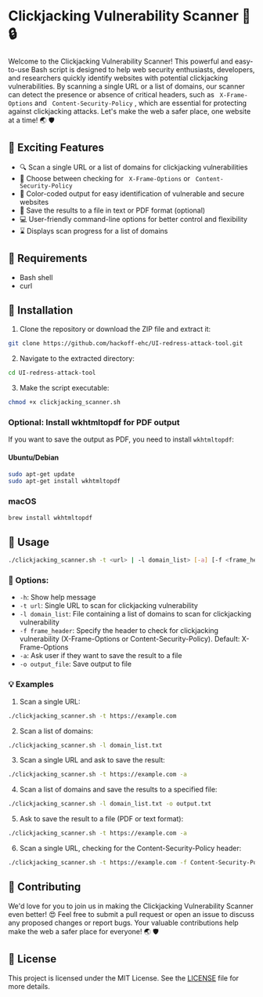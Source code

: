 # Clickjacking Vulnerability Scanner :mag_right: :lock:

Welcome to the Clickjacking Vulnerability Scanner! This powerful and easy-to-use Bash script is designed to help web security enthusiasts, developers, and researchers quickly identify websites with potential clickjacking vulnerabilities. By scanning a single URL or a list of domains, our scanner can detect the presence or absence of critical headers, such as ``` X-Frame-Options```  and ``` Content-Security-Policy``` , which are essential for protecting against clickjacking attacks. Let's make the web a safer place, one website at a time! :earth_asia: :shield:

## :star2: Exciting Features

- :mag: Scan a single URL or a list of domains for clickjacking vulnerabilities
- :wrench: Choose between checking for ``` X-Frame-Options```  or ``` Content-Security-Policy```
- :art: Color-coded output for easy identification of vulnerable and secure websites
- :floppy_disk: Save the results to a file in text or PDF format (optional)
- :computer: User-friendly command-line options for better control and flexibility
- :hourglass: Displays scan progress for a list of domains

## :hammer: Requirements

- Bash shell
- curl

## :rocket: Installation

1. Clone the repository or download the ZIP file and extract it:

``` bash
git clone https://github.com/hackoff-ehc/UI-redress-attack-tool.git
``` 

2. Navigate to the extracted directory:

``` bash
cd UI-redress-attack-tool
``` 

3. Make the script executable:

``` bash
chmod +x clickjacking_scanner.sh
``` 
### Optional: Install wkhtmltopdf for PDF output

If you want to save the output as PDF, you need to install `wkhtmltopdf`:

#### Ubuntu/Debian

```bash
sudo apt-get update
sudo apt-get install wkhtmltopdf
```
### macOS
```bash
brew install wkhtmltopdf
```

## :book: Usage

``` bash
./clickjacking_scanner.sh -t <url> | -l domain_list> [-a] [-f <frame_header>] [ -o <output_file> ]
``` 
### :pushpin: Options:

- `-h`: Show help message
- `-t url`: Single URL to scan for clickjacking vulnerability
- `-l domain_list`: File containing a list of domains to scan for clickjacking vulnerability
- `-f frame_header`: Specify the header to check for clickjacking vulnerability (X-Frame-Options or Content-Security-Policy). Default: X-Frame-Options
- `-a`: Ask user if they want to save the result to a file
- `-o output_file`: Save output to file

### :bulb: Examples

1. Scan a single URL:

```bash
./clickjacking_scanner.sh -t https://example.com
```

2. Scan a list of domains:

```bash
./clickjacking_scanner.sh -l domain_list.txt
```

3. Scan a single URL and ask to save the result:

```bash
./clickjacking_scanner.sh -t https://example.com -a
```

4. Scan a list of domains and save the results to a specified file:

```bash
./clickjacking_scanner.sh -l domain_list.txt -o output.txt
```

5. Ask to save the result to a file (PDF or text format):

```bash
./clickjacking_scanner.sh -t https://example.com -a
```

6. Scan a single URL, checking for the Content-Security-Policy header:

```bash
./clickjacking_scanner.sh -t https://example.com -f Content-Security-Policy
```

## :handshake: Contributing

We'd love for you to join us in making the Clickjacking Vulnerability Scanner even better! :heart_eyes: Feel free to submit a pull request or open an issue to discuss any proposed changes or report bugs.  Your valuable contributions help make the web a safer place for everyone! :earth_asia: :shield:

## :page_with_curl: License

This project is licensed under the MIT License. See the [LICENSE](LICENSE) file for more details.
